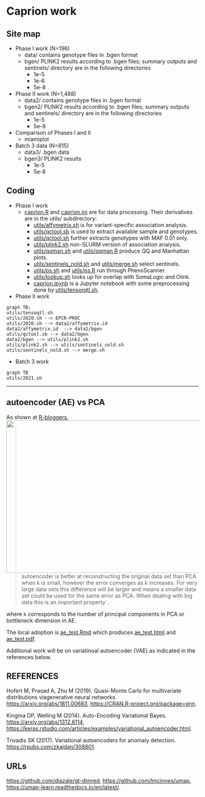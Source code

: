 # Caprion work

## Site map

* Phase I work (N=196)
  * data/ contains genotype files in .bgen format
  * bgen/ PLINK2 results according to .bgen files; summary outputs and sentinels/ directory are in the following directories
    * 1e-5
    * 1e-6
    * 5e-8
* Phase II work (N=1,488)
  * data2/ contains genotype files in .bgen format
  * bgen2/ PLINK2 results according to .bgen files; summary outputs and sentinels/ directory are in the following directories
    * 1e-5
    * 5e-8
* Comparison of Phases I and II
  * miamiplot
* Batch 3 data (N=815)
  * data3/ .bgen data
  * bgen3/ PLINK2 results
    * 1e-5
    * 5e-8

## Coding

* Phase I work
  * [caprion.R](caprion.R) and [caprion.ini](caprion.ini) are for data processing. Their derivatives are in the utils/ subdirectory:
    * [utils/affymetrix.sh](utils/affymetrix.sh) is for variant-specific association analysis.
    * [utils/qctool.sb](utils/qctool.sb) is used to extract available sample and genotypes.
    * [utils/qctool.sh](utils/qctool.sh) further extracts genotypes with MAF 0.01 only.
    * [utils/plink2.sh](utils/plink2.sh) non-SLURM version of association analysis.
    * [utils/qqman.sh](utils/qqman.sh) and [utils/qqman.R](utils/qqman.R) produce QQ and Manhattan plots.
    * [utils/sentinels_nold.sh](utils/sentinels_nold.sh) and [utils/merge.sh](utils/merge.sh) select sentinels.
    * [utils/ps.sh](utils/ps.sh) and [utils/ps.R](utils/ps.R) run through PhenoScanner.
    * [utils/lookup.sh](utils/lookup.sh) looks up for overlap with SomaLogic and Olink.
    * [caprion.ipynb](caprion.ipynb) is a Jupyter notebook with some preprocessing done by [utils/tensorqtl.sh](utils/tensorqtl.sh).
* Phase II work

```mermaid
graph TB;
utils/tensoqtl.sh
utils/2020.sh --> EPCR-PROC
utils/2020.sh --> data2/affymetrix.id
data2/affymetrix.id  --> data2/bgen
utils/qctool.sb --> data2/bgen
data2/bgen --> utils/plink2.sh
utils/plink2.sh --> utils/sentinels_nold.sh
utils/sentinels_nold.sh --> merge.sh
```

* Batch 3 work

```mermaid
graph TB
utils/2021.sh
```

---

## autoencoder (AE) vs PCA

As shown at <a href="https://www.r-bloggers.com/pca-vs-autoencoders-for-dimensionality-reduction/">R-bloggers<img src="https://i0.wp.com/gradientdescending.com/wp-content/uploads/2018/07/reconstruction-1.png" width="560" height="400" align="right"></a>,

> autoencoder is better at reconstructing the original data set than PCA when k is small, 
> however the error converges as k increases. For very large data sets this difference will be
> larger and means a smaller data set could be used for the same error as PCA. When dealing 
> with big data this is an important property`.

where `k` corresponds to the number of principal components in PCA or bottleneck dimension in AE.

The local adoption is [ae_test.Rmd](utils/ae_test.Rmd) which produces [ae_test.html](utils/ae_test.html) and [ae_test.pdf](utils/ae_test.pdf).

Additional work will be on variatinoal autoencoder (VAE) as indicated in the references below.

## REFERENCES

Hofert M, Prasad A, Zhu M (2019). Quasi-Monte Carlo for multivariate distributions viagenerative neural networks. https://arxiv.org/abs/1811.00683, https://CRAN.R-project.org/package=gnn.

Kingma DP, Welling M (2014). Auto-Encoding Variational Bayes. https://arxiv.org/abs/1312.6114, https://keras.rstudio.com/articles/examples/variational_autoencoder.html.

Trivadis SK (2017). Variational autoencoders for anomaly detection. https://rpubs.com/zkajdan/308801.

## URLs

https://github.com/diazale/gt-dimred,
https://github.com/lmcinnes/umap,
https://umap-learn.readthedocs.io/en/latest/.
